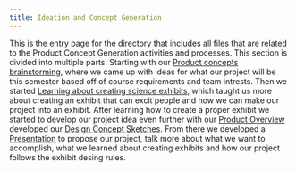 ```yaml
---
title: Ideation and Concept Generation
---
```


This is the entry page for the directory that includes all files that are related to the Product Concept Generation activities and processes. This section is divided into multiple parts. Starting with our [Product concepts brainstorming](ProductConceptsBrainstorming.md), where we came up with ideas for what our project will be this semester based off of course requirements and team intrests. Then we started [Learning about creating science exhibits](Articles.md), which taught us more about creating an exhibit that can excit people and how we can make our project into an exhibit. After learning how to create a proper exhibit we started to develop our project idea even further with our [Product Overview](Productoverview.md) developed our [Design Concept Sketches](DesignConceptSketch.md). From there we developed a [Presentation](PresentationVideo.md) to propose our project, talk more about what we want to accomplish, what we learned about creating exhibits and how our project follows the exhibit desing rules.

